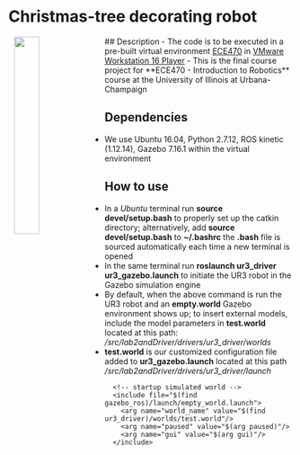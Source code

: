 
# Christmas-tree decorating robot ##
<img align="left" width="30%" hspace="2%" src="media/tree.jpg">
## Description
- The code is to be executed in a pre-built virtual environment <a href="http://coecsl.ece.illinois.edu/ece470/fall21/ECE470VM.zip" target="_blank">ECE470</a> in <a href="https://www.vmware.com/content/vmware/vmware-published-sites/us/products/workstation-player/workstation-player-evaluation.html.html" target="_blank">VMware Workstation 16 Player</a>
- This is the final course project for **ECE470 - Introduction to Robotics** course at the University of Illinois at Urbana-Champaign

<!-- - In a new *Ubuntu* terminal ,run **rosrun lab2_pkg.py lab2_spawn.py** to input the blocks in the simulation -->
<!-- - Enter **3** and **n** to input 3 blocks -->
<!-- - Run **rosrun lab2pkg_py lab2_exec.py --simulator True** -->
<!-- - Input **{1,2,3}** for start and end towers  -->


## Dependencies
- We use Ubuntu 16.04, Python 2.7.12, ROS kinetic (1.12.14), Gazebo 7.16.1 within the virtual environment

## How to use
- In a *Ubuntu* terminal run **source devel/setup.bash** to properly set up the catkin directory; alternatively, add **source devel/setup.bash** to **~/.bashrc** the **.bash** file is sourced automatically each time a new terminal is opened 
- In the same terminal run **roslaunch ur3_driver ur3_gazebo.launch** to initiate the UR3 robot in the Gazebo simulation engine
- By default, when the above command is run the UR3 robot and an **empty.world** Gazebo environment shows up;
  to insert external models, include the model parameters in **test.world** located at this path: */src/lab2andDriver/drivers/ur3_driver/worlds*
- **test.world** is our customized configuration file added to **ur3_gazebo.launch** located at this path */src/lab2andDriver/drivers/ur3_driver/launch*
```
  <!-- startup simulated world -->
  <include file="$(find gazebo_ros)/launch/empty_world.launch">
    <arg name="world_name" value="$(find ur3_driver)/worlds/test.world"/>
    <arg name="paused" value="$(arg paused)"/>
    <arg name="gui" value="$(arg gui)"/>
  </include>

```


<!-- ## Code Walk Through -->
<!-- *Initialize Q matrix*
- Initialize **Q** which is a 2D array that consists of the robot's orientation at each position(E.g **Q11** is the orientation of the robot when it is at the first tower position with $3$ blocks stacked, **Q21** is the orientation of the robot when it is at the second tower position with $3$ blocks stacked). -->

<!-- 
*gripper_callback(msg)*
- Takes in the info published from ur3/gripper_input
- gets the state of suction cup based on the input -->

<!-- *position_callback(msg)*
- Callback function thaat takes in the new angle position data published -->


<!-- *gripper(pub_cmd, loop_rate, io_0)*
- A function that controls the gripper based on the current position of the gripper and desired position of the block.


*move_arm(pub_cmd, loop_rate, dest, vel, accel)*
- A function that moves the robotic arm using the input destination, velocity and acceleration.

*move_block(pub_cmd, loop_rate, start_loc, start_height, end_loc, end_height)*
- A function that moves one block from start position to end position.

*main()*
- Main loop that determines how the UR3 robot moves according to user input           
          -->
